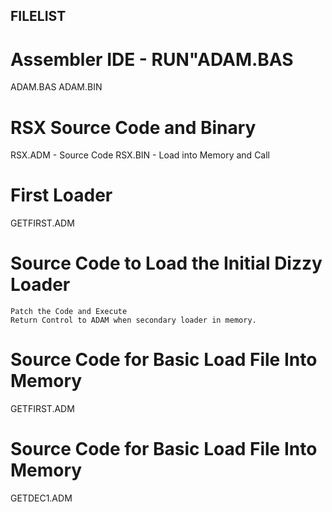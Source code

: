 ## FILELIST

# Assembler IDE - RUN"ADAM.BAS
ADAM.BAS
ADAM.BIN

# RSX Source Code and Binary

RSX.ADM		- Source Code
RSX.BIN 	- Load into Memory and Call

# First Loader 
GETFIRST.ADM

# Source Code to Load the Initial Dizzy Loader
	Patch the Code and Execute
	Return Control to ADAM when secondary loader in memory.

# Source Code for Basic Load File Into Memory
GETFIRST.ADM

# Source Code for Basic Load File Into Memory
GETDEC1.ADM

